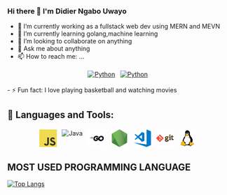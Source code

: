 ### Hi there 👋 I'm Didier Ngabo Uwayo



- 🔭 I’m currently working as a fullstack web dev using MERN and MEVN
- 🌱 I’m currently learning golang,machine learning 
- 👯 I’m looking to collaborate on anything
- 💬 Ask me about anything
- 📫 How to reach me: ...

<p align="center">
 <a href="https://www.linkedin.com/in/didier-ngabo-uwayo-b41a0b157/" target="_blank" rel="noopener noreferrer"> <img src="https://cdn.jsdelivr.net/npm/simple-icons@v3/icons/linkedin.svg" alt="Python" height="40" style="vertical-align:top; margin:4px"></a>
 <a href="mailto:diddynu2000@gmail.com"> <img src="https://cdn.jsdelivr.net/npm/simple-icons@v3/icons/gmail.svg" alt="Python" height="40" style="vertical-align:top; margin:4px"></a>
</p>
- ⚡ Fun fact: I love playing basketball and watching movies

## 🧰 Languages and Tools:
<p align="center">
<img src="https://raw.githubusercontent.com/github/explore/80688e429a7d4ef2fca1e82350fe8e3517d3494d/topics/javascript/javascript.png" alt="Javascript" height="40" style="vertical-align:top; margin:4px">
 <img src="https://www.google.com/imgres?imgurl=https%3A%2F%2Fcdn.app.compendium.com%2Fuploads%2Fuser%2Fe7c690e8-6ff9-102a-ac6d-e4aebca50425%2F68403f67-17f5-49cb-b691-91ad3e27ebf1%2FFile%2Fbfa2a8d2c8d8c786c334d9ac01dfc629%2F1__ffpkcwd_kwqmc7oevcrbq.jpeg&imgrefurl=https%3A%2F%2Fblogs.oracle.com%2Fdocumakertech%2Fdo-i-need-to-subscribe-to-java-se-to-run-oracle-documaker&tbnid=4XjcfZUYFsS_2M&vet=12ahUKEwj-_6a1rdTxAhUCQhoKHQ6OCb8QMygZegUIARCEAg..i&docid=vo7QWXmQUvdEsM&w=2000&h=1200&q=java&ved=2ahUKEwj-_6a1rdTxAhUCQhoKHQ6OCb8QMygZegUIARCEAg" alt="Java" height="40" style="vertical-align:top; margin:4px">
<img src="https://raw.githubusercontent.com/github/explore/80688e429a7d4ef2fca1e82350fe8e3517d3494d/topics/go/go.png" alt="Python" height="40" style="vertical-align:top; margin:4px">
  <img src="https://raw.githubusercontent.com/github/explore/80688e429a7d4ef2fca1e82350fe8e3517d3494d/topics/nodejs/nodejs.png" alt="Node" height="40" style="vertical-align:top; margin:4px">
  <img src="https://raw.githubusercontent.com/github/explore/80688e429a7d4ef2fca1e82350fe8e3517d3494d/topics/visual-studio-code/visual-studio-code.png" alt="VS Code" height="40" style="vertical-align:top; margin:4px">
  <img src="https://raw.githubusercontent.com/github/explore/80688e429a7d4ef2fca1e82350fe8e3517d3494d/topics/git/git.png" alt="Git" height="40" style="vertical-align:top; margin:4px">
<img src="https://raw.githubusercontent.com/github/explore/80688e429a7d4ef2fca1e82350fe8e3517d3494d/topics/linux/linux.png" alt="linux" height="40" style="vertical-align:top; margin:4px">
</p>

## MOST USED PROGRAMMING LANGUAGE

[![Top Langs](https://github-readme-stats.vercel.app/api/top-langs/?username=DidierNgabo)](https://github.com/anuraghazra/github-readme-stats)

